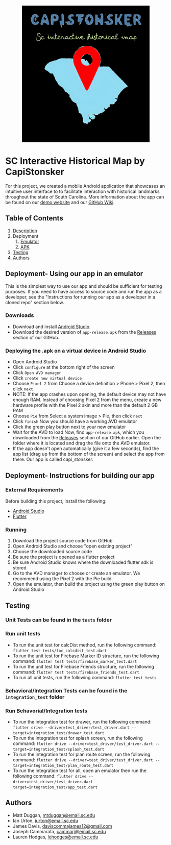 <p align="center">
<img src="https://github.com/SCCapstone/CapiStonsker/blob/main/assets/image/logo.png?raw=true" width="400">
</p>

# SC Interactive Historical Map by CapiStonsker

For this project, we created a mobile Android application that showcases an intuitive user interface to to facilitate interaction with historical landmarks throughout the state of South Carolina. More information about the app can be found on our [demo website](https://sccapstone.github.io/CapiStonsker/) and our [GitHub Wiki](https://github.com/SCCapstone/CapiStonsker/wiki).

## Table of Contents
1. [Description](https://github.com/SCCapstone/CapiStonsker#sc-interactive-historical-map-by-capistonsker)
2. Deployment
    1. [Emulator](https://github.com/SCCapstone/CapiStonsker#deployment--using-our-app-in-an-emulator)
    2. [APK](https://github.com/SCCapstone/CapiStonsker#deployment--instructions-for-building-our-app)
3. [Testing](https://github.com/SCCapstone/CapiStonsker#testing)
4. [Authors](https://github.com/SCCapstone/CapiStonsker#authors)

## Deployment- Using our app in an emulator
This is the simplest way to use our app and should be sufficient for testing purposes. If you need to have access to source code and run the app as a developer, see the "Instructions for running our app as a developer in a cloned repo" section below.

### Downloads
* Download and install [Android Studio](https://developer.android.com/studio).
* Download the desired version of `app-release.apk` from the [Releases](https://github.com/SCCapstone/CapiStonsker/releases) section of our GitHub.

### Deploying the .apk on a virtual device in Android Studio
* Open Android Studio
* Click `configure` at the bottom right of the screen
* Click `Open AVD manager`
* Click `create new virtual device`
* Choose `Pixel 2` from Choose a device definition > Phone > Pixel 2, then click `next`
* NOTE: If the app crashes upon opening, the default device may not have enough RAM. Instead of choosing Pixel 2 from the menu, create a new hardware profile with the Pixel 2 skin and more than the default 2 GB RAM
* Choose `Pie` from Select a system image > Pie, then click `next`
* Click `finish`
Now you should have a working AVD emulator
* Click the green play button next to your new emulator
* Wait for the AVD to load
Now, find `app-release.apk`, which you downloaded from the [Releases](https://github.com/SCCapstone/CapiStonsker/releases) section of our GitHub earlier. Open the folder where it is located and drag the file onto the AVD emulator.
* If the app doesn't open automatically (give it a few seconds), find the app list (drag up from the bottom of the screen) and select the app from there. Our app is called capi_stonsker.


## Deployment- Instructions for building our app

### External Requirements
Before building this project, install the following:
* [Android Studio](https://developer.android.com/studio)
* [Flutter](https://flutter.dev/docs/get-started/install/windows)

### Running
1. Download the project source code from GitHub
2. Open Android Studio and choose "open existing project"
3. Choose the downloaded source code
4. Be sure the project is opened as a flutter project
5. Be sure Android Studio knows where the downloaded flutter sdk is stored
6. Go to the AVD manager to choose or create an emulator. We recommend using the Pixel 2 with the Pie build.
7. Open the emulator, then build the project using the green play button on Android Studio


## Testing

### Unit Tests can be found in the `tests` folder
### Run unit tests
* To run the unit test for calcDist method, run the following command: `flutter test tests/loc_calcdist_test.dart`
* To run the unit test for Firebase Marker ID structure, run the following command: `flutter test tests/firebase_marker_test.dart`
* To run the unit test for Firebase Friends structure, run the following command: `flutter test tests/firebase_friends_test.dart`
* To run all unit tests, run the following command: `flutter test tests`

### Behavioral/Integration Tests can be found in the `integration_test` folder
### Run Behavorial/Integration tests
* To run the integration test for drawer, run the following command: `flutter drive --driver=test_driver/test_driver.dart --target=integration_test/drawer_test.dart`
* To run the integration test for splash screen, run the following command: `flutter drive --driver=test_driver/test_driver.dart --target=integration_test/splash_test.dart`
* To run the integration test for plan route screen, run the following command: `flutter drive --driver=test_driver/test_driver.dart --target=integration_test/plan_route_test.dart`
* To run the integration test for all, open an emulator then run the following command: `flutter drive --driver=test_driver/test_driver.dart --target=integration_test/app_test.dart`


## Authors
* Matt Duggan, mtduggan@email.sc.edu
* Ian Urton, iurton@email.sc.edu
* James Davis, daviscommajames12@gmail.com
* Joseph Cammarata, cammarj@email.sc.edu
* Lauren Hodges, lehodges@email.sc.edu
